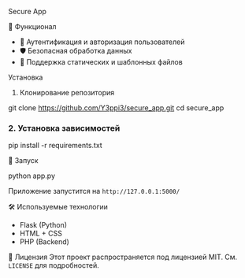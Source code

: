 Secure App

📌 Функционал
- 🔐 Аутентификация и авторизация пользователей
- 🛡️ Безопасная обработка данных
- 📂 Поддержка статических и шаблонных файлов

Установка
1. Клонирование репозитория

 git clone https://github.com/Y3ppi3/secure_app.git
 cd secure_app

### 2. Установка зависимостей

pip install -r requirements.txt


🏃 Запуск

python app.py

Приложение запустится на `http://127.0.0.1:5000/`

🛠 Используемые технологии
- Flask (Python)
- HTML + CSS
- PHP (Backend)

📜 Лицензия
Этот проект распространяется под лицензией MIT. См. `LICENSE` для подробностей.


